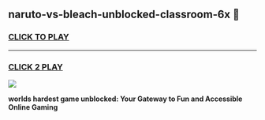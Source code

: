
## naruto-vs-bleach-unblocked-classroom-6x 👋
<h3>
<a href="https://premium.freeplayer.one?title=naruto-vs-bleach-unblocked-classroom-6x&ref=14F">CLICK TO PLAY</a></h3>
<hr>

<h3>
<a href="https://premium.freeplayer.one?title=naruto-vs-bleach-unblocked-classroom-6x&ref=14F">CLICK 2 PLAY</a>
  
</h3>

<a href="https://premium.freeplayer.one?title=naruto-vs-bleach-unblocked-classroom-6x&ref=12F/"><img src="https://clearcache.store/games.png"></a>


**worlds hardest game unblocked: Your Gateway to Fun and Accessible Online Gaming**

